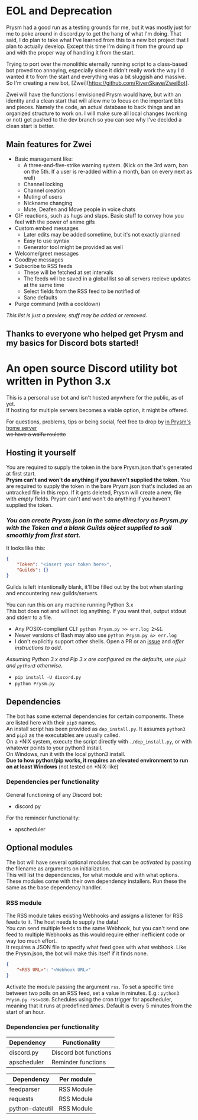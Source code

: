 # EOL and Deprecation #
Prysm had a good run as a testing grounds for me, but it was mostly just for me to poke around in discord.py to get the hang of what I'm doing.
That said, I do plan to take what I've learned from this to a new bot project that I plan to actually develop. Except this time I'm doing it
from the ground up and with the proper way of handling it from the start.

Trying to port over the monolithic eternally running script to a class-based bot proved too annoying, especially since it didn't really work the way
I'd wanted it to from the start and everything was a bit sluggish and massive. So I'm creating a new bot, [Zwei](https://github.com/RivenSkaye/ZweiBot].

Zwei will have the functions I envisioned Prysm would have, but with an identity and a clean start that will allow me to focus on the important
bits and pieces. Namely the code, an actual database to back things and an organized structure to work on.
I will make sure all local changes (working or not) get pushed to the dev branch so you can see why I've decided a clean start is better.

## Main features for Zwei ##
- Basic management like:
    - A three-and-five-strike warning system. (Kick on the 3rd warn, ban on the 5th. If a user is re-added within a month, ban on every next as well)
    - Channel locking
    - Channel creation
    - Muting of users
    - Nickname changing
    - Mute, Deafen and Move people in voice chats
- GIF reactions, such as hugs and slaps. Basic stuff to convey how you feel with the power of anime gifs
- Custom embed messages
    - Later edits may be added sometime, but it's not exactly planned
    - Easy to use syntax
    - Generator tool might be provided as well
- Welcome/greet messages
- Goodbye messages
- Subscribe to RSS feeds
    - These will be fetched at set intervals
    - The feeds will be saved in a global list so all servers recieve updates at the same time
    - Select fields from the RSS feed to be notified of
    - Sane defaults
- Purge command (with a cooldown)

_This list is just a preview, stuff may be added or removed._

## Thanks to everyone who helped get Prysm and my basics for Discord bots started! ##

# An open source Discord utility bot written in Python 3.x #
This is a personal use bot and isn't hosted anywhere for the public, as of yet.  
If hosting for multiple servers becomes a viable option, it might be offered.

For questions, problems, tips or being social, feel free to drop by [in Prysm's home server](https://discord.gg/7sFRUtH)  
~~we have a waifu roulette~~

## Hosting it yourself ##
You are required to supply the token in the bare Prysm.json that's generated at first start.  
**Prysm can't and won't do anything if you haven't supplied the token.**
You are required to supply the token in the bare Prysm.json that's included as an untracked file in this repo.
If it gets deleted, Prysm will create a new, file with _empty_ fields.
Prysm can't and won't do anything if you haven't supplied the token.
### _You can create Prysm.json in the same directory as Prysm.py with the Token and a blank Guilds object supplied to sail smoothly from first start._ ###
It looks like this:
```json
{
    "Token": "<insert your token here>",
    "Guilds": {}
}
```
Guilds is left intentionally blank, it'll be filled out by the bot when starting and encountering new guilds/servers.

You can run this on any machine running Python 3.x  
This bot does not and will not log anything. If you want that, output stdout and stderr to a file.
- Any POSIX-compliant CLI: `python Prysm.py >> err.log 2>&1`.
- Newer versions of Bash may also use `python Prysm.py &> err.log`
- I don't explicitly support other shells. Open a PR or an [issue](https://github.com/FokjeM/PrysmBot/issues/new) and _offer instructions to add_.

_Assuming Python 3.x and Pip 3.x are configured as the defaults, use `pip3` and `python3` otherwise._
- `pip install -U discord.py`
- `python Prysm.py`

## Dependencies ##
The bot has some external dependencies for certain components. These are listed here with their `pip3` names.  
An install script has been provided as `dep_install.py`. It assumes `python3` and `pip3` as the executables are usually called.  
On a \*NIX system, execute the script directly with `./dep_install.py`, or with whatever points to your python3 install.  
On Windows, run it with the local python3 install.  
**Due to how python/pip works, it requires an elevated environment to run on at least Windows** (not tested on \*NIX-like)
### Dependencies per functionality ###
General functioning of any Discord bot:
- discord.py

For the reminder functionality:
- apscheduler

## Optional modules ##
The bot will have several optional modules that can be _activated_ by passing the filename as arguments on initialization.  
This will list the dependencies, for what module and with what options.
These modules come with their own dependency installers. Run these the same as the base dependency handler.

### RSS module ###
The RSS module takes existing Webhooks and assigns a listener for RSS feeds to it. The host needs to supply the data!  
You can send multiple feeds to the same Webhook, but you can't send one feed to multiple Webhooks as this would require either inefficient code or way too much effort.  
It requires a JSON file to specify what feed goes with what webhook. Like the Prysm.json, the bot will make this itself if it finds none.
```json
{
    "<RSS URL>": "<Webhook URL>"
}
```
Activate the module passing the argument `rss`.
To set a specific time between two polls on an RSS feed, set a value in minutes. E.g.: `python3 Prysm.py rss=180`.
Schedules using the cron trigger for apscheduler, meaning that it runs at predefined _times_. Default is every 5 minutes from the start of an hour.

### Dependencies per functionality
| Dependency  |     Functionality     |
|-------------|-----------------------|
| discord.py  | Discord bot functions |
| apscheduler | Reminder functions    |

| Dependency  | Per module            |
|-------------|-----------------------|
| feedparser  | RSS Module            |
| requests    | RSS Module            |
|python-dateutil| RSS Module          |
